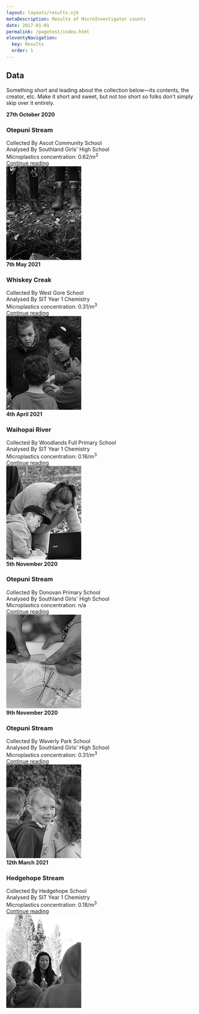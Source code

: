 ```yaml
---
layout: layouts/results.njk
metaDescription: Results of MicroInvestigator counts
date: 2017-01-01
permalink: /pagetest/index.html
eleventyNavigation:
  key: Results
  order: 1
---
```



  <section class="text-center container">
    <div class="row padding">
      <div class="col-lg-6 col-md-8 mx-auto">
        <h1 class="fw-light">Data</h1>
        <p class="lead text-muted">Something short and leading about the collection below—its contents, the creator, etc. Make it short and sweet, but not too short so folks don’t simply skip over it entirely.</p>
      </div>
    </div>
  </section>

  <div class="row mb-2">
    <div class="col-md-6">
      <div class="row g-0 border rounded overflow-hidden flex-md-row mb-4 shadow-sm h-md-250 position-relative">
        <div class="col p-4 d-flex flex-column position-static">
          <strong class="d-inline-block mb-2">27th October 2020</strong>
          <h3 class="mb-0">Otepuni Stream</h3>
          <div class="mb-1 text-muted">Collected By Ascot Community School</div>
          <div class="mb-1 text-muted">Analysed By Southland Girls' High School</div>
          <div class="mb-1 text-muted">Microplastics concentration: 0.62/m<sup>3</sup></div>
          <a href="#" class="stretched-link">Continue reading</a>
        </div>
        <div class="col-auto d-none d-lg-block">
      <img class="card-image" src="/_includes/assets/img/IMG_2531-resize.jpg"/>

  </div>
      </div>
    </div>
    <div class="col-md-6">
      <div class="row g-0 border rounded overflow-hidden flex-md-row mb-4 shadow-sm h-md-250 position-relative">
        <div class="col p-4 d-flex flex-column position-static">
          <strong class="d-inline-block mb-2">7th May 2021</strong>
          <h3 class="mb-0">Whiskey Creak</h3>
          <div class="mb-1 text-muted">Collected By West Gore School</div>
          <div class="mb-1 text-muted">Analysed By SIT Year 1 Chemistry</div>
          <div class="mb-1 text-muted">Microplastics concentration: 0.31/m<sup>3</sup></div>
          <a href="#" class="stretched-link">Continue reading</a>
        </div>
        <div class="col-auto d-none d-lg-block">
         <img class="card-image" src="/_includes/assets/img/IMG_2591-resize.jpg"/>

  </div>
      </div>
    </div>
  </div>

  <div class="row mb-2">
    <div class="col-md-6">
      <div class="row g-0 border rounded overflow-hidden flex-md-row mb-4 shadow-sm h-md-250 position-relative">
        <div class="col p-4 d-flex flex-column position-static">
          <strong class="d-inline-block mb-2">4th April 2021</strong>
          <h3 class="mb-0">Waihopai River</h3>
          <div class="mb-1 text-muted">Collected By Woodlands Full Primary School</div>
          <div class="mb-1 text-muted">Analysed By SIT Year 1 Chemistry</div>
          <div class="mb-1 text-muted">Microplastics concentration: 0.16/m<sup>3</sup></div>
          <a href="#" class="stretched-link">Continue reading</a>
        </div>
        <div class="col-auto d-none d-lg-block">
          <img class="card-image" src="/_includes/assets/img/IMG_2650-resize.jpg"/>
  </div>
      </div>
    </div>
    <div class="col-md-6">
      <div class="row g-0 border rounded overflow-hidden flex-md-row mb-4 shadow-sm h-md-250 position-relative">
        <div class="col p-4 d-flex flex-column position-static">
          <strong class="d-inline-block mb-2">5th November 2020</strong>
          <h3 class="mb-0">Otepuni Stream</h3>
          <div class="mb-1 text-muted">Collected By Donovan Primary School</div>
          <div class="mb-1 text-muted">Analysed By Southland Girls' High School</div>
          <div class="mb-1 text-muted">Microplastics concentration: n/a</div>
          <a href="#" class="stretched-link">Continue reading</a>
        </div>
        <div class="col-auto d-none d-lg-block">
<img class="card-image" src="/_includes/assets/img/IMG_2573-resize.jpg"/>
  </div>
      </div>
    </div>
  </div>

  <div class="row mb-2">
    <div class="col-md-6">
      <div class="row g-0 border rounded overflow-hidden flex-md-row mb-4 shadow-sm h-md-250 position-relative">
        <div class="col p-4 d-flex flex-column position-static">
          <strong class="d-inline-block mb-2">9th November 2020</strong>
          <h3 class="mb-0">Otepuni Stream</h3>
          <div class="mb-1 text-muted">Collected By Waverly Park School</div>
          <div class="mb-1 text-muted">Analysed By Southland Girls' High School</div>
          <div class="mb-1 text-muted">Microplastics concentration: 0.31/m<sup>3</sup></div>
          <a href="#" class="stretched-link">Continue reading</a>
        </div>
        <div class="col-auto d-none d-lg-block">
        <img class="card-image" src="/_includes/assets/img/IMG_2516-resize.jpg"/>
  </div>
      </div>
    </div>
    <div class="col-md-6">
      <div class="row g-0 border rounded overflow-hidden flex-md-row mb-4 shadow-sm h-md-250 position-relative">
        <div class="col p-4 d-flex flex-column position-static">
          <strong class="d-inline-block mb-2">12th March 2021</strong>
          <h3 class="mb-0">Hedgehope Stream</h3>
          <div class="mb-1 text-muted">Collected By Hedgehope School</div>
          <div class="mb-1 text-muted">Analysed By SIT Year 1 Chemistry</div>
          <div class="mb-1 text-muted">Microplastics concentration: 0.18/m<sup>3</sup></div>
          <a href="#" class="stretched-link">Continue reading</a>
        </div>
        <div class="col-auto d-none d-lg-block">
<img class="card-image" src="/_includes/assets/img/IMG_2484-resize.jpg"/>
  </div>
      </div>
    </div>
  </div>


